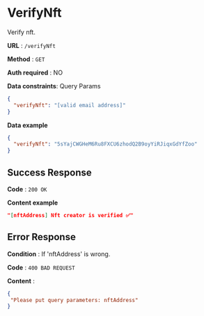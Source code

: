 # VerifyNft

Verify nft.

**URL** : `/verifyNft`

**Method** : `GET`

**Auth required** : NO

**Data constraints**:
Query Params

```json
{
  "verifyNft": "[valid email address]"
}
```

**Data example**

```json
{
  "verifyNft": "5sYajCWGHeM6Ru8FXCU6zhodQ2B9oyYiRJiqxGdYfZoo"
}
```

## Success Response

**Code** : `200 OK`

**Content example**

```json
"[nftAddress] Nft creator is verified ✅"
```

## Error Response

**Condition** : If 'nftAddress' is wrong.

**Code** : `400 BAD REQUEST`

**Content** :

```json
{
 "Please put query parameters: nftAddress"
}
```
